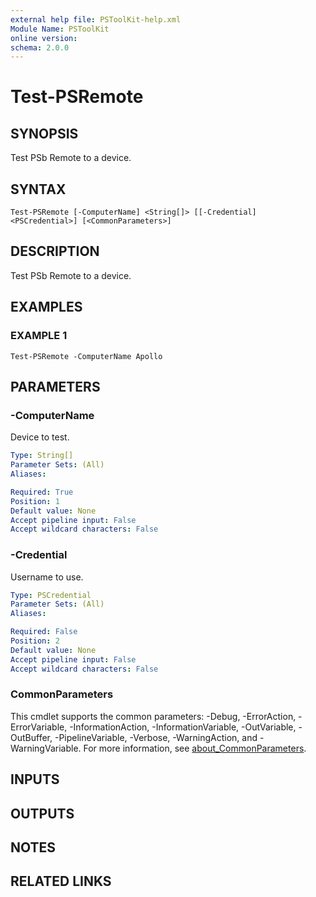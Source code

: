 ```yaml
---
external help file: PSToolKit-help.xml
Module Name: PSToolKit
online version:
schema: 2.0.0
---
```


# Test-PSRemote

## SYNOPSIS
Test PSb Remote to a device.

## SYNTAX

```
Test-PSRemote [-ComputerName] <String[]> [[-Credential] <PSCredential>] [<CommonParameters>]
```

## DESCRIPTION
Test PSb Remote to a device.

## EXAMPLES

### EXAMPLE 1
```
Test-PSRemote -ComputerName Apollo
```

## PARAMETERS

### -ComputerName
Device to test.

```yaml
Type: String[]
Parameter Sets: (All)
Aliases:

Required: True
Position: 1
Default value: None
Accept pipeline input: False
Accept wildcard characters: False
```

### -Credential
Username to use.

```yaml
Type: PSCredential
Parameter Sets: (All)
Aliases:

Required: False
Position: 2
Default value: None
Accept pipeline input: False
Accept wildcard characters: False
```

### CommonParameters
This cmdlet supports the common parameters: -Debug, -ErrorAction, -ErrorVariable, -InformationAction, -InformationVariable, -OutVariable, -OutBuffer, -PipelineVariable, -Verbose, -WarningAction, and -WarningVariable. For more information, see [about_CommonParameters](http://go.microsoft.com/fwlink/?LinkID=113216).

## INPUTS

## OUTPUTS

## NOTES

## RELATED LINKS
